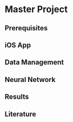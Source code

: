 # Master Project
## Prerequisites
## iOS App
## Data Management
## Neural Network
## Results
## Literature
